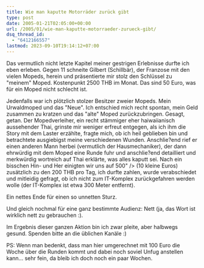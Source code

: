 ```yaml
---
title: Wie man kaputte Motorräder zurück gibt
type: post
date: 2005-01-21T02:05:00+00:00
url: /2005/01/wie-man-kaputte-motorraeder-zurueck-gibt/
dsq_thread_id:
  - "6412166557"
lastmod: 2023-09-10T19:14:12+07:00
---
```

Das vermutlich nicht letzte Kapitel meiner gestrigen Erlebnisse durfte ich eben erleben. Gegen 11 schneite Gilbert (Schillbär), der Franzose mit den vielen Mopeds, herein und präsentierte mir stolz den Schlüssel zu "meinem" Moped. Kostenpunkt 2500 THB im Monat. Das sind 50 Euro, was für ein Moped nicht schlecht ist.

Jedenfalls war ich plötzlich stolzer Besitzer zweier Mopeds. Mein Urwaldmoped und das "Neue". Ich entschied mich recht spontan, mein Geld zusammen zu kratzen und das "alte" Moped zurückzubringen. Gesagt, getan. Der Mopedverleiher, ein recht stämmiger eher haiwaiianisch aussehender Thai, grinste mir weniger erfreut entgegen, als ich ihm die Story mit dem Laster erzählte, fragte mich, ob ich heil geblieben bin und betrachtete ausgiebigst meine verschiedenen Wunden. Anschlie?end rief er einen anderen Mann herbei (vermutlich der Hausmechaniker), der dann ehrwürdig mit dem Moped eine Runde fuhr und anschlie?end detailliert und merkwürdig wortreich auf Thai erklärte, was alles kaputt sei. Nach ein bisschen Hin- und Her einigten wir uns auf 500" /> (10 kleine Euros) zusätzlich zu den 200 THB pro Tag, ich durfte zahlen, wurde verabschiedet und mitleidig gefragt, ob ich nicht zum IT-Komplex zurückgefahren werden wolle (der IT-Komplex ist etwa 300 Meter entfernt).

Ein nettes Ende für einen so unnetten Sturz.

Und gleich nochmal für eine ganz bestimmte Audienz: Nett (ja, das Wort ist wirklich nett zu gebrauchen :).

Im Ergebnis dieser ganzen Aktion bin ich zwar pleite, aber halbwegs gesund. Spenden bitte an die üblichen Kanäle :)

PS: Wenn man bedenkt, dass man hier umgerechnet mit 100 Euro die Woche über die Runden kommt und dabei noch soviel Unfug anstellen kann... sehr fein, da bleib ich doch noch ein paar Wochen.
